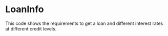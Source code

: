 # LoanInfo
This code shows the requirements to get a loan and different interest rates at different credit levels. 
